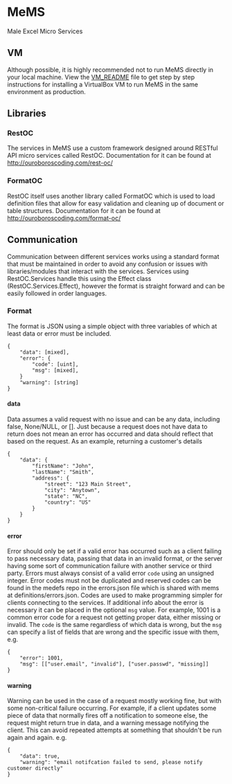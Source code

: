 
# MeMS
Male Excel Micro Services

## VM
Although possible, it is highly recommended not to run MeMS directly in your local machine. View the [VM_README](VM_README.md) file to get step by step instructions for installing a VirtualBox VM to run MeMS in the same environment as production.

## Libraries

### RestOC
The services in MeMS use a custom framework designed around RESTful API micro services called RestOC. Documentation for it can be found at http://ouroboroscoding.com/rest-oc/

### FormatOC
RestOC itself uses another library called FormatOC which is used to load definition files that allow for easy validation and cleaning up of document or table structures. Documentation for it can be found at http://ouroboroscoding.com/format-oc/

## Communication
Communication between different services works using a standard format that must be maintained in order to avoid any confusion or issues with libraries/modules that interact with the services. Services using RestOC.Services handle this using the Effect class (RestOC.Services.Effect), however the format is straight forward and can be easily followed in order languages.

### Format
The format is JSON using a simple object with three variables of which at least data or error must be included.

    {
	    "data": [mixed],
	    "error": {
		    "code": [uint],
		    "msg": [mixed],
		}
		"warning": [string]
    }

#### data
Data assumes a valid request with no issue and can be any data, including false, None/NULL, or []. Just because a request does not have data to return does not mean an error has occurred and data should reflect that based on the request. As an example, returning a customer's details

    {
        "data": {
            "firstName": "John",
            "lastName": "Smith",
            "address": {
                "street": "123 Main Street",
                "city": "Anytown",
                "state": "NC",
                "country": "US"
            }
        }
    }

#### error
Error should only be set if a valid error has occurred such as a client failing to pass necessary data, passing that data in an invalid format, or the server having some sort of communication failure with another service or third party. Errors must always consist of a valid error `code` using an unsigned integer. Error codes must not be duplicated and reserved codes can be found in the medefs repo in the errors.json file which is shared with mems at definitions/errors.json.
Codes are used to make programming simpler for clients connecting to the services. If additional info about the error is necessary it can be placed in the optional `msg` value. For example, 1001 is a common error code for a request not getting proper data, either missing or invalid. The `code` is the same regardless of which data is wrong, but the `msg` can specify a list of fields that are wrong and the specific issue with them, e.g.

    {
        "error": 1001,
        "msg": [["user.email", "invalid"], ["user.passwd", "missing]]
    }

#### warning
Warning can be used in the case of a request mostly working fine, but with some non-critical failure occurring. For example, if a client updates some piece of data that normally fires off a notification to someone else, the request might return true in data, and a warning message notifying the client. This can avoid repeated attempts at something that shouldn't be run again and again. e.g.

    {
        "data": true,
        "warning": "email notifcation failed to send, please notify customer directly"
    }

